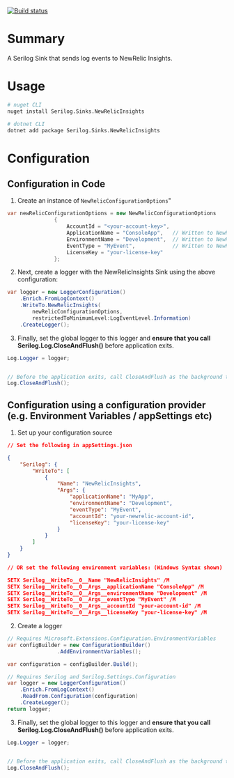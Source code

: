 [![Build status](https://ci.appveyor.com/api/projects/status/aanoqs7k9swtq7m3?svg=true)](https://ci.appveyor.com/project/mishrsud/serilog-sinks-newrelicinsights)

# Summary
A Serilog Sink that sends log events to NewRelic Insights.

# Usage
```bash
# nuget CLI
nuget install Serilog.Sinks.NewRelicInsights

# dotnet CLI
dotnet add package Serilog.Sinks.NewRelicInsights

```

# Configuration

## Configuration in Code
1. Create an instance of ```NewRelicConfigurationOptions```"
```csharp
var newRelicConfigurationOptions = new NewRelicConfigurationOptions
               {
                   AccountId = "<your-account-key>",
                   ApplicationName = "ConsoleApp",   // Written to NewRelic
                   EnvironmentName = "Development",  // Written to NewRelic
                   EventType = "MyEvent",            // Written to NewRelic
                   LicenseKey = "your-license-key"
               };
```
2. Next, create a logger with the NewRelicInsights Sink using the above configuration:

```csharp
var logger = new LoggerConfiguration()
    .Enrich.FromLogContext()
    .WriteTo.NewRelicInsights(
        newRelicConfigurationOptions, 
        restrictedToMinimumLevel:LogEventLevel.Information)
    .CreateLogger();
```

3. Finally, set the global logger to this logger and **ensure that you call Serilog.Log.CloseAndFlush()** before application exits.
```csharp
Log.Logger = logger;


// Before the application exits, call CloseAndFlush as the background tasks and log pipelines need to clear
Log.CloseAndFlush();
```

## Configuration using a configuration provider (e.g. Environment Variables / appSettings etc)

1. Set up your configuration source
```json
// Set the following in appSettings.json

{
    "Serilog": {
        "WriteTo": [
            { 
                "Name": "NewRelicInsights",
                "Args": {
                    "applicationName": "MyApp",
                    "environmentName": "Development",
                    "eventType": "MyEvent",
                    "accountId": "your-newrelic-account-id",
                    "licenseKey": "your-license-key"
                }
            }
        ]
    }
}

// OR set the following environment variables: (Windows Syntax shown)

SETX Serilog__WriteTo__0__Name "NewRelicInsights" /M
SETX Serilog__WriteTo__0__Args__applicationName "ConsoleApp" /M
SETX Serilog__WriteTo__0__Args__environmentName "Development" /M
SETX Serilog__WriteTo__0__Args__eventType "MyEvent" /M
SETX Serilog__WriteTo__0__Args__accountId "your-account-id" /M
SETX Serilog__WriteTo__0__Args__licenseKey "your-license-key" /M
```

2. Create a logger
```csharp
// Requires Microsoft.Extensions.Configuration.EnvironmentVariables
var configBuilder = new ConfigurationBuilder()
                .AddEnvironmentVariables();

var configuration = configBuilder.Build();

// Requires Serilog and Serilog.Settings.Configuration
var logger = new LoggerConfiguration()
    .Enrich.FromLogContext()
    .ReadFrom.Configuration(configuration)
    .CreateLogger();
return logger;
```

3. Finally, set the global logger to this logger and **ensure that you call Serilog.Log.CloseAndFlush()** before application exits.
```csharp
Log.Logger = logger;


// Before the application exits, call CloseAndFlush as the background tasks and log pipelines need to clear
Log.CloseAndFlush();
```
